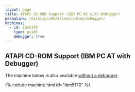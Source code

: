 ```yaml
---
layout: page
title: ATAPI CD-ROM Support (IBM PC AT with Debugger)
permalink: /disks/pcx86/drives/cdrom/debugger/
machines:
  - id: ibm5170
    type: pcx86
    debugger: true
---
```


ATAPI CD-ROM Support (IBM PC AT with Debugger)
----------------------------------------------

The machine below is also available [without a debugger](../).

{% include machine.html id="ibm5170" %}
